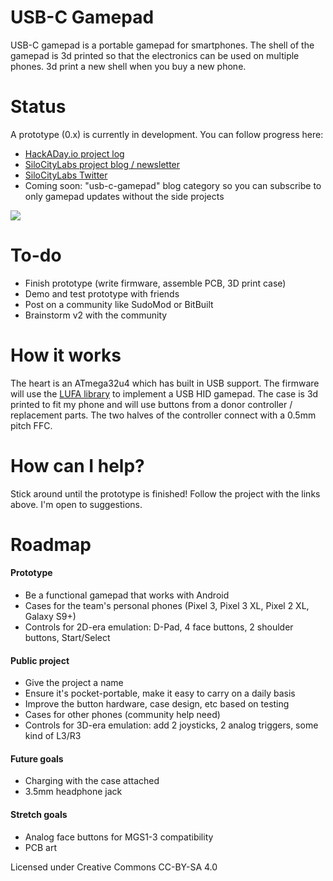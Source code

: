 # USB-C Gamepad
USB-C gamepad is a portable gamepad for smartphones. The shell of the gamepad is 3d printed so that the electronics can be used on multiple phones. 3d print a new shell when you buy a new phone.

# Status
A prototype (0.x) is currently in development. You can follow progress here:
 - [HackADay.io project log](https://hackaday.io/project/165606-usb-c-gamepad-phone-case)
 - [SiloCityLabs project blog / newsletter](https://silocitylabs.com/categories/projects/)
 - [SiloCityLabs Twitter](https://twitter.com/silocitylabs)
 - Coming soon: "usb-c-gamepad" blog category so you can subscribe to only gamepad updates without the side projects

[![](https://user-images.githubusercontent.com/1850819/73496293-3f021080-4386-11ea-9fc7-d2fafe343bc1.png)](https://hackaday.io/project/165606-usb-c-gamepad-phone-case)

# To-do
 - Finish prototype (write firmware, assemble PCB, 3D print case)
 - Demo and test prototype with friends
 - Post on a community like SudoMod or BitBuilt
 - Brainstorm v2 with the community

# How it works
The heart is an ATmega32u4 which has built in USB support. The firmware will use the [LUFA library](https://github.com/abcminiuser/lufa) to implement a USB HID gamepad. The case is 3d printed to fit my phone and will use buttons from a donor controller / replacement parts. The two halves of the controller connect with a 0.5mm pitch FFC.

# How can I help?
Stick around until the prototype is finished! Follow the project with the links above. I'm open to suggestions.

# Roadmap

####  Prototype
 - Be a functional gamepad that works with Android
 - Cases for the team's personal phones (Pixel 3, Pixel 3 XL, Pixel 2 XL, Galaxy S9+)
 - Controls for 2D-era emulation: D-Pad, 4 face buttons, 2 shoulder buttons, Start/Select
#### Public project
 - Give the project a name
 - Ensure it's pocket-portable, make it easy to carry on a daily basis
 - Improve the button hardware, case design, etc based on testing
 - Cases for other phones (community help need)
 - Controls for 3D-era emulation: add 2 joysticks, 2 analog triggers, some kind of L3/R3
#### Future goals
 - Charging with the case attached
 - 3.5mm headphone jack
#### Stretch goals
 - Analog face buttons for MGS1-3 compatibility
 - PCB art




Licensed under Creative Commons CC-BY-SA 4.0
